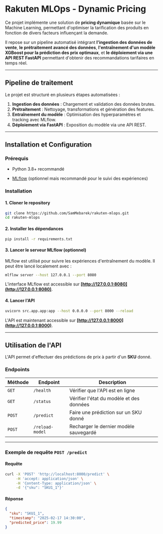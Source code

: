 # **Rakuten MLOps - Dynamic Pricing**




Ce projet implémente une solution de **pricing dynamique** basée sur le Machine Learning, permettant d'optimiser la tarification des produits en fonction de divers facteurs influençant la demande.

Il repose sur un pipeline automatisé intégrant **l'ingestion des données de vente**, **le prétraitement avancé des données**, **l'entraînement d'un modèle XGBoost pour la prédiction des prix optimaux**, et **le déploiement via une API REST FastAPI** permettant d'obtenir des recommandations tarifaires en temps réel.

---------

## **Pipeline de traitement**

Le projet est structuré en plusieurs étapes automatisées :

1. **Ingestion des données** : Chargement et validation des données brutes.
2. **Prétraitement** : Nettoyage, transformations et génération des features.
3. **Entraînement du modèle** : Optimisation des hyperparamètres et tracking avec MLflow.
4. **Déploiement via FastAPI** : Exposition du modèle via une API REST.

---

## **Installation et Configuration**

### **Prérequis**

- Python 3.8+ recommandé

- [MLflow](https://mlflow.org/) (optionnel mais recommandé pour le suivi des expériences)

### **Installation**

#### **1. Cloner le repository**

```bash
git clone https://github.com/SamMebarek/rakuten-mlops.git
cd rakuten-mlops
```

#### **2. Installer les dépendances**

```bash
pip install -r requirements.txt
```

#### **3. Lancer le serveur MLflow** (optionnel)

MLflow est utilisé pour suivre les expériences d'entraînement du modèle. Il peut être lancé localement avec :

```bash
mlflow server --host 127.0.0.1 --port 8080
```

L’interface MLflow est accessible sur **[http://127.0.0.1:8080](http://127.0.0.1:8080)**.

#### **4. Lancer l'API**

```bash
uvicorn src.app.app:app --host 0.0.0.0 --port 8000 --reload
```

L'API est maintenant accessible sur **[http://127.0.0.1:8000](http://127.0.0.1:8000)**.

---

## **Utilisation de l'API**

L'API permet d'effectuer des prédictions de prix à partir d'un **SKU** donné.

### **Endpoints**

|Méthode|Endpoint|Description|
|---|---|---|
|`GET`|`/health`|Vérifier que l'API est en ligne|
|`GET`|`/status`|Vérifier l'état du modèle et des données|
|`POST`|`/predict`|Faire une prédiction sur un SKU donné|
|`POST`|`/reload-model`|Recharger le dernier modèle sauvegardé|

---

### **Exemple de requête `POST /predict`**

#### **Requête**

```bash
curl -X 'POST' 'http://localhost:8000/predict' \
     -H 'accept: application/json' \
     -H 'Content-Type: application/json' \
     -d '{"sku": "SKU1_1"}'
```

#### **Réponse**

```json
{
  "sku": "SKU1_1",
  "timestamp": "2025-02-17 14:30:00",
  "predicted_price": 19.99
}
```